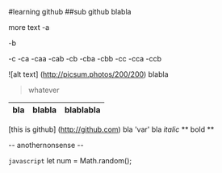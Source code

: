 #learning github
##sub github
blabla

more text
 -a
 
 -b
 
 -c
  -ca
   -caa
   -cab
  -cb
   -cba
   -cbb
  -cc
   -cca
   -ccb
  
 ![alt text] (http://picsum.photos/200/200)
 blabla
 >whatever
 
| bla | blabla | blablabla |
| --- | --- | --- | 
 
[this is github] (http://github.com)
bla 'var' bla
*italic*
** bold **

-- anothernonsense --


```javascript```
let num = Math.random();
```

  
